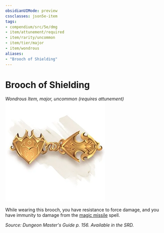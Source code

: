 ```yaml
---
obsidianUIMode: preview
cssclasses: json5e-item
tags:
- compendium/src/5e/dmg
- item/attunement/required
- item/rarity/uncommon
- item/tier/major
- item/wondrous
aliases: 
- "Brooch of Shielding"
---
```

# Brooch of Shielding
*Wondrous Item, major, uncommon (requires attunement)*  
![](https://raw.githubusercontent.com/5etools-mirror-2/5etools-img/main/items/DMG/Brooch%20of%20Shielding.webp#right)  


While wearing this brooch, you have resistance to force damage, and you have immunity to damage from the [magic missile](/3-Mechanics/CLI/spells/magic-missile.md) spell.

*Source: Dungeon Master's Guide p. 156. Available in the SRD.*